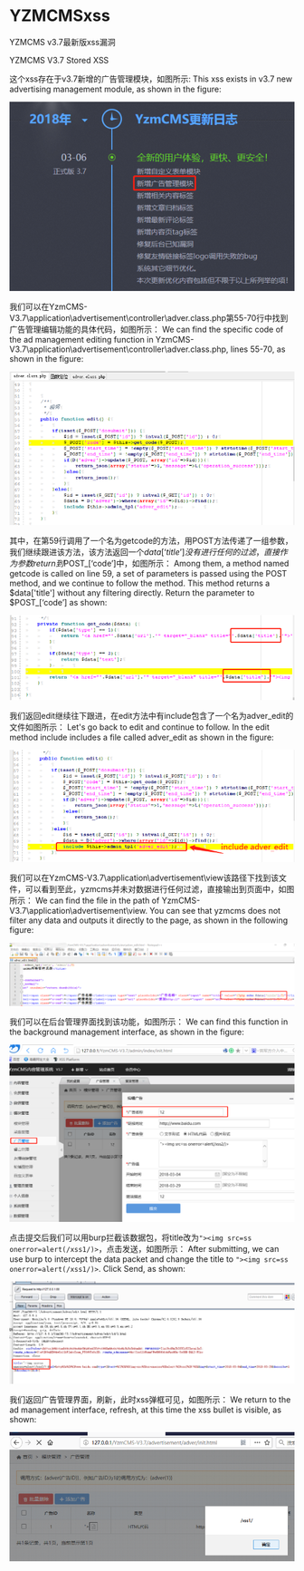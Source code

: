# YZMCMSxss
YZMCMS v3.7最新版xss漏洞

YZMCMS V3.7 Stored XSS

这个xss存在于v3.7新增的广告管理模块，如图所示:
This xss exists in v3.7 new advertising management module, as shown in the figure:

![Alt text](1.png) 

我们可以在YzmCMS-V3.7\application\advertisement\controller\adver.class.php第55-70行中找到广告管理编辑功能的具体代码，如图所示：
We can find the specific code of the ad management editing function in YzmCMS-V3.7\application\advertisement\controller\adver.class.php, lines 55-70, as shown in the figure:

![Alt text](2.png) 

其中，在第59行调用了一个名为getcode的方法，用POST方法传递了一组参数，我们继续跟进该方法，该方法返回一个$data[‘title’]没有进行任何的过滤，直接作为参数return到$POST_[‘code’]中，如图所示：
Among them, a method named getcode is called on line 59, a set of parameters is passed using the POST method, and we continue to follow the method. This method returns a $data['title'] without any filtering directly. Return the parameter to $POST_[‘code’] as shown:

![Alt text](3.png)

我们返回edit继续往下跟进，在edit方法中有include包含了一个名为adver_edit的文件如图所示：
Let's go back to edit and continue to follow. In the edit method include includes a file called adver_edit as shown in the figure:

![Alt text](4.png)

我们可以在YzmCMS-V3.7\application\advertisement\view该路径下找到该文件，可以看到至此，yzmcms并未对数据进行任何过滤，直接输出到页面中，如图所示：
We can find the file in the path of YzmCMS-V3.7\application\advertisement\view. You can see that yzmcms does not filter any data and outputs it directly to the page, as shown in the following figure:

![Alt text](5.png)

我们可以在后台管理界面找到该功能，如图所示：
We can find this function in the background management interface, as shown in the figure:

![Alt text](6.png)

点击提交后我们可以用burp拦截该数据包，将title改为```"><img src=ss onerror=alert(/xss1/)>```，点击发送，如图所示：
After submitting, we can use burp to intercept the data packet and change the title to ```"><img src=ss onerror=alert(/xss1/)>```. Click Send, as shown:

![Alt text](7.png)

我们返回广告管理界面，刷新，此时xss弹框可见，如图所示：
We return to the ad management interface, refresh, at this time the xss bullet is visible, as shown:

![Alt text](8.png)
